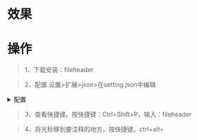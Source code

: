 # 效果

# 操作

> 1、下载安装：fileheader

> 2、配置.设置>扩展>json>在setting.json中编辑

<details>
<summary>配置</summary>


```json
    "fileheader.Author": "DK_Li",
    "fileheader.LastModifiedBy": "DK_Li",
    "fileheader.tpl": "/*\r\n * @Author: {author} \r\n@Description: '' \r\n * @Date: {createTime} \r\n * @Last Modified by:   {lastModifiedBy} \r\n * @Last Modified time: {updateTime} \r\n */\r\n"
```

</details>

> 3、查看快捷键。按快捷键：Ctrl+Shift+P，输入：fileheader

> 4、将光标移到要注释的地方，按快捷键。ctrl+alt+
